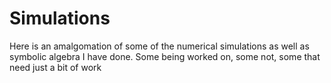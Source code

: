 # Simulations #

Here is an amalgomation of some of the numerical simulations as well as symbolic algebra I have done. Some being worked on, some not, some that need just a bit of work
